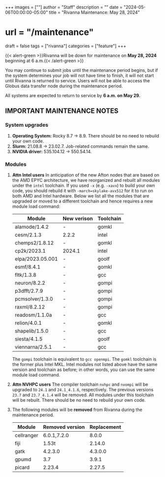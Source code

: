 +++
images = [""]
author = "Staff"
description = ""
date = "2024-05-06T00:00:00-05:00"
title = "Rivanna Maintenance: May 28, 2024"
# url = "/maintenance"
draft = false
tags = ["rivanna"]
categories = ["feature"]
+++

{{< alert-green >}}Rivanna will be down for maintenance on <strong>May 28, 2024</strong> beginning at 6 a.m.{{< /alert-green >}}

You may continue to submit jobs until the maintenance period begins, but if the system determines your job will not have time to finish, it will not start until Rivanna is returned to service. Users will not be able to access the Globus data transfer node during the maintenance period.

All systems are expected to return to service by **6 a.m. on May 29.**

## IMPORTANT MAINTENANCE NOTES

### System upgrades
1. **Operating System:** Rocky 8.7 &rarr; 8.9. There should be no need to rebuild your own code.
1. **Slurm:** 21.08.8 &rarr; 23.02.7. Job-related commands remain the same.
1. **NVIDIA driver:** 535.104.12 &rarr; 550.54.14.

### Modules

1. **Attn Intel users** In anticipation of the new Afton nodes that are based on the AMD EPYC architecture, we have reorganized and rebuilt all modules under the `intel` toolchain. If you used `-x` (e.g. `-xavx`) to build your own code, you should rebuild it with `-march=skylake-avx512` for it to run on both AMD and Intel hardware. Below we list all the modules that are upgraded or moved to a different toolchain and hence requires a new module load command:

    | Module | New verison | Toolchain|
    |---|---|---|
    |alamode/1.4.2  | -      | gomkl |
    |cesm/2.1.3     | 2.2.2  | intel | 
    |chemps2/1.8.12 | -      | gomkl |
    |cp2k/2023.1    | 2024.1 | intel |
    |elpa/2023.05.001| -     | goolf |
    |esmf/8.4.1     | -      | gomkl |
    |fltk/1.3.8     | -      | gcc |
    |neuron/8.2.2   | -      | gompi |
    |p3dfft/2.7.9   | -      | gompi |
    |pcmsolver/1.3.0| -      | gompi |
    |raxml/8.2.12   | -      | gompi |
    |readosm/1.1.0a | -      | gcc |
    |relion/4.0.1   | -      | gomkl |
    |shapelib/1.5.0 | -      | gcc |
    |siesta/4.1.5   | -      | goolf |
    |viennarna/2.5.1| -      | gcc |

    The `gompi` toolchain is equivalent to `gcc openmpi`. The `gomkl` toolchain is the former plus Intel MKL. Intel modules not listed above have the same version and toolchain as before; in other words, you can use the same module load command.

1. **Attn NVHPC users** The compiler toolchain `nvhpc` and `nvompi` will be upgraded to `24.1` and `24.1_4.1.6`, respectively. The previous versions `23.7` and `23.7_4.1.4` will be removed. All modules under this toolchain will be rebuilt. There should be no need to rebuild your own code.

1. The following modules will be **removed** from Rivanna during the maintenance period.

    | Module | Removed version | Replacement |
    |---|---|---|
    |cellranger|6.0.1,7.2.0| 8.0.0 |
    |fiji      |1.53t   | 2.14.0 |
    |gatk      |4.2.3.0 | 4.3.0.0 |
    |gpumd     |3.7     | 3.9.1   |
    |picard    |2.23.4  | 2.27.5 |
